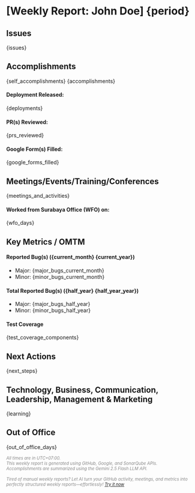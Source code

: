 # [Weekly Report: John Doe] {period}

## **Issues**

{issues}

## **Accomplishments**

{self_accomplishments}
{accomplishments}

#### **Deployment Released:**

{deployments}

#### **PR(s) Reviewed:**

{prs_reviewed}

#### **Google Form(s) Filled:**

{google_forms_filled}

## **Meetings/Events/Training/Conferences**

{meetings_and_activities}

#### **Worked from Surabaya Office (WFO) on:**

{wfo_days}

## **Key Metrics / OMTM**

<!-- {omtm} -->
<!-- If any, if not, you can deactivate this -->

#### **Reported Bug(s) ({current_month} {current_year})**

* Major: {major_bugs_current_month}
* Minor: {minor_bugs_current_month}

#### **Total Reported Bug(s) ({half_year} {half_year_year})**

* Major: {major_bugs_half_year}
* Minor: {minor_bugs_half_year}

#### **Test Coverage**

{test_coverage_components}

## **Next Actions**

{next_steps}

## **Technology, Business, Communication, Leadership, Management & Marketing**

{learning}

## **Out of Office**

{out_of_office_days}

<p style="font-size: 0.8em; color: #888; font-style: italic;">
    All times are in UTC+07:00.<br>
    This weekly report is generated using GitHub, Google, and SonarQube APIs.<br>
    Accomplishments are summarized using the Gemini 2.5 Flash LLM API.<br>
    <br>
    Tired of manual weekly reports? Let AI turn your GitHub activity, meetings, and metrics into perfectly structured weekly reports—effortlessly! <a href="https://github.com/luvnyen/gdp-labs-weekly-report-generator">Try it now</a>
</p>